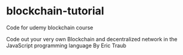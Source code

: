 # blockchain-tutorial
Code for udemy blockchain course

Code out your very own Blockchain and decentralized network in the JavaScript programming language By Eric Traub
